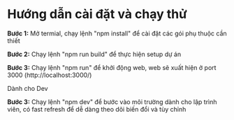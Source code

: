 # Hướng dẫn cài đặt và chạy thử 

**Bước 1:** Mở termial, chạy lệnh "npm install" để cài đặt các gói phụ thuộc cần thiết

**Bước 2:** Chạy lệnh "npm run build" để thực hiện setup dự án

**Bước 3:** Chạy lệnh "npm run" để khởi động web, web sẽ xuất hiện ở port 3000 (http://localhost:3000/)

Dành cho Dev

**Bước 3:** Chạy lệnh "npm dev" để bước vào môi trường dành cho lập trình viên, có fast refresh để dễ dàng theo dõi biến đổi và tùy chỉnh
